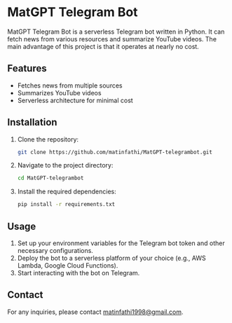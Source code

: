 # MatGPT Telegram Bot

MatGPT Telegram Bot is a serverless Telegram bot written in Python. It can fetch news from various resources and summarize YouTube videos. The main advantage of this project is that it operates at nearly no cost.

## Features

- Fetches news from multiple sources
- Summarizes YouTube videos
- Serverless architecture for minimal cost

## Installation

1. Clone the repository:
    ```bash
    git clone https://github.com/matinfathi/MatGPT-telegrambot.git
    ```
2. Navigate to the project directory:
    ```bash
    cd MatGPT-telegrambot
    ```
3. Install the required dependencies:
    ```bash
    pip install -r requirements.txt
    ```

## Usage

1. Set up your environment variables for the Telegram bot token and other necessary configurations.
2. Deploy the bot to a serverless platform of your choice (e.g., AWS Lambda, Google Cloud Functions).
3. Start interacting with the bot on Telegram.

## Contact
For any inquiries, please contact [matinfathi1998@gmail.com](mailto:matinfathi1998@gmail.com).